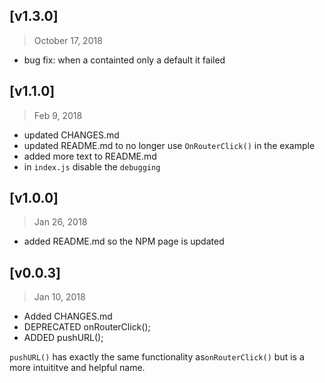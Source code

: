 ## [v1.3.0]
> October 17, 2018

- bug fix: when a <Switch/> containted only a default <Route/> it failed
<Switch>
    <Route component={Home}/>
</Switch>

## [v1.1.0]
> Feb 9, 2018

- updated CHANGES.md
- updated README.md to no longer use `OnRouterClick()` in the example
- added more text to README.md
- in `index.js` disable the `debugging`

## [v1.0.0]
> Jan 26, 2018

- added README.md so the NPM page is updated

## [v0.0.3]
> Jan 10, 2018

- Added CHANGES.md
- DEPRECATED onRouterClick();
- ADDED pushURL();

`pushURL()` has exactly the same functionality as`onRouterClick()` but is a more intuititve and helpful name.
